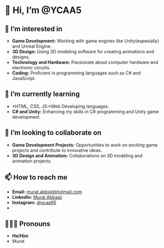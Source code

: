 # 👋 Hi, I’m @YCAA5

## 👀 I’m interested in
- **Game Development:** Working with game engines like Unity(espesially) and Unreal Engine.
- **3D Design:** Using 3D modeling software for creating animations and designs.
- **Technology and Hardware:** Passionate about computer hardware and electronic circuits.
- **Coding:** Proficient in programming languages such as C# and JavaScript.

## 🌱 I’m currently learning
- *HTML, CSS, JS:*Web Developing languages.
- **C# and Unity:** Enhancing my skills in C# programming and Unity game development.

## 💞️ I’m looking to collaborate on
- **Game Development Projects:** Opportunities to work on exciting game projects and contribute to innovative ideas.
- **3D Design and Animation:** Collaborations on 3D modeling and animation projects.

## 📫 How to reach me
- **Email:** [murat.abbsli@hotmail.com](mailto:murat.abbsli@hotmail.com)
- **LinkedIn:** [Murat Abbaslı](https://www.linkedin.com/in/murat-abbasl%C4%B1-9407a8107/)
- **Instagram:** [@ycaa95](https://www.instagram.com/ycaa95/)
- 
## 🧑🏻‍💻 Pronouns
- **He/Him**
- Murat
